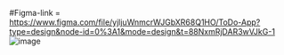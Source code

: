 #Figma-link = https://www.figma.com/file/yjljuWnmcrWJGbXR68Q1HO/ToDo-App?type=design&node-id=0%3A1&mode=design&t=88NxmRjDAR3wVJkG-1
![image](https://github.com/mahela2002/my-to-do-app01/assets/142816807/59ff0785-e8bf-4516-9a64-0549a030b4fb)

